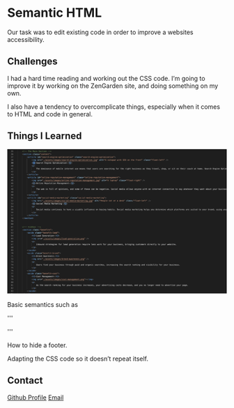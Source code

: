# Semantic HTML

Our task was to edit existing code in order to improve a websites accessibility.


## Challenges 

I had a hard time reading and working out the CSS code. I’m going to improve it by working on the ZenGarden site, and doing something on my own. 

I also have a tendency to overcomplicate things, especially when it comes to HTML and code in general.  

## Things I Learned

![Screenshot](./assets/images/Screenshot.png)

Basic semantics such as 

'''
<nav>
<article>
<aside>
'''

How to hide a footer.

Adapting the CSS code so it doesn’t repeat itself. 

## Contact

[Github Profile](https://github.com/LiamLJhoward/)
[Email](mailto:liamljhoward@gmail.com)
